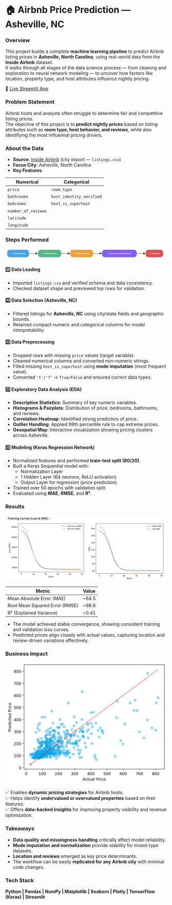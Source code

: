 # 🏠 Airbnb Price Prediction — Asheville, NC

### **Overview**
This project builds a complete **machine learning pipeline** to predict Airbnb listing prices in **Asheville, North Carolina**, using real-world data from the **Inside Airbnb** dataset.  
It walks through all stages of the data science process — from cleaning and exploration to neural network modeling — to uncover how factors like location, property type, and host attributes influence nightly pricing.

🔗 [Live Streamlit App](https://airbnb-price-predictions-p4zkawudgdvfefsvnfveae.streamlit.app/#overview)

### **Problem Statement**
Airbnb hosts and analysts often struggle to determine fair and competitive listing prices.  
The objective of this project is to **predict nightly prices** based on listing attributes such as **room type, host behavior, and reviews**, while also identifying the most influential pricing drivers.

### **About the Data**
- **Source**: [Inside Airbnb](http://insideairbnb.com/get-the-data.html) (city export — `listings.csv`)  
- **Focus City**: Asheville, North Carolina  
- **Key Features**:  

| **Numerical** | **Categorical** |
|----------------|----------------|
| `price` | `room_type` |
| `bathrooms` | `host_identity_verified` |
| `bedrooms` | `host_is_superhost` |
| `number_of_reviews` |  |
| `latitude` |  |
| `longitude` |  |

### **Steps Performed**

![Workflow](Workflow.png)  

#### **1️⃣ Data Loading**
- Imported `listings.csv` and verified schema and data consistency.  
- Checked dataset shape and previewed top rows for validation.

#### **2️⃣ Data Selection (Asheville, NC)**
- Filtered listings for **Asheville, NC** using city/state fields and geographic bounds.  
- Retained compact numeric and categorical columns for model interpretability.

#### **3️⃣ Data Preprocessing**
- Dropped rows with missing `price` values (target variable).  
- Cleaned numerical columns and converted non-numeric strings.  
- Filled missing `host_is_superhost` using **mode imputation** (most frequent value).  
- Converted `'t'/'f'` → `True/False` and ensured correct data types.  

#### **4️⃣ Exploratory Data Analysis (EDA)**
- **Descriptive Statistics**: Summary of key numeric variables.  
- **Histograms & Pairplots**: Distribution of price, bedrooms, bathrooms, and reviews.  
- **Correlation Heatmap**: Identified strong predictors of price.  
- **Outlier Handling**: Applied 99th percentile rule to cap extreme prices.  
- **Geospatial Map**: Interactive visualization showing pricing clusters across Asheville.  

#### **5️⃣ Modeling (Keras Regression Network)**
- Normalized features and performed **train-test split (80/20)**.  
- Built a Keras Sequential model with:
  - Normalization Layer  
  - 1 Hidden Layer (64 neurons, ReLU activation)  
  - Output Layer for regression (price prediction)
- Trained over 50 epochs with validation split.  
- Evaluated using **MAE**, **RMSE**, and **R²**.

### **Results**

![Training vs Validation](TV.png) 

| **Metric** | **Value** |
|-------------|--------------------|
| Mean Absolute Error (MAE) | ~64.5 |
| Root Mean Squared Error (RMSE) | ~98.6 |
| R² (Explained Variance) | ~0.41 |

- The model achieved stable convergence, showing consistent training and validation loss curves.  
- Predicted prices align closely with actual values, capturing location and review-driven variations effectively.

### **Business Impact**

![Actual vs Predict](AP.png)

✅ Enables **dynamic pricing strategies** for Airbnb hosts.  
✅ Helps identify **undervalued or overvalued properties** based on their features.  
✅ Offers **data-backed insights** for improving property visibility and revenue optimization.  

### **Takeaways**
- **Data quality and missingness handling** critically affect model reliability.  
- **Mode imputation and normalization** provide stability for mixed-type datasets.  
- **Location and reviews** emerged as key price determinants.  
- The workflow can be easily **replicated for any Airbnb city** with minimal code changes.  

### **Tech Stack**
**Python | Pandas | NumPy | Matplotlib | Seaborn | Plotly | TensorFlow (Keras) | Streamlit**

